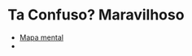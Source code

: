 # Ta Confuso? Maravilhoso
- [Mapa mental ](https://www.mindmeister.com/app/map/3259014223?t=QsCTsfsThI)
- 